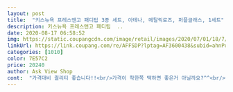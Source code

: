 ```yaml
---
layout: post 
title:  "키스뉴욕 프레스앤고 패디팁 3종 세트, 아테나, 메탈릭로즈, 퍼플글래스, 1세트" 
description: 키스뉴욕 프레스앤고 패디팁  ..
date: 2020-08-17 06:58:52 
img: https://static.coupangcdn.com/image/retail/images/2020/07/01/18/7/3846b9eb-159a-444a-89c8-e2a283e226aa.jpg 
linkUrl: https://link.coupang.com/re/AFFSDP?lptag=AF3600438&subid=ahnPublicAsk&pageKey=1768244539&itemId=3010904725&vendorItemId=70999103202&traceid=V0-113-4c1565131ce7161c 
categories: [1010] 
color: 7E57C2 
price: 20240 
author: Ask View Shop 
cont:  "가격대비 퀄리티 좋습니다!!<br/>가격이 착한쪽 택하면 좋은거 아닐까요?^^<br/>광택이나서 사진으로 잘 안담기는데 발에 붙이니 빛받아서 더 티가나요ㅠ 결국 한사이즈 작은 팁으로 붙이고 이건 버렸네요ㅠ<br/>귀찮아서 떨어질때까지 붙이고 있으려고 했는데 너무 잘 붙어 있어요.<br/> 새끼발톱은 워낙 작아서 일주일 못가고 5일만에 떨어져서 다시 붙였었는데 또 일주일만에 떨어졌구요.<br/> 나머지는 너무 여전히 튼튼히 잘 붙어있습니다.<br/> 그래서 2주만에 강제로 제거했어요 그정도로 부착력 좋네요 저는 떼어낼때 발톱에 손상 갈까봐 리무버를 쓰지 않고 오일을 듬뿍발라가며 조금씩 분리해갔습니다.<br/> 다 떼어내면 끈적한 부착물이 좀 남아요 오일 발라서 손가락으로 둥글려가며 제거하면 손상없이 제거 가능합니다<br/>내 발톱에 컬러링하면 발톱 모양들이 일정하지 않아 덜 예쁜데 팁을 붙이니 너무 정갈하고 깔끔하니 예쁘더라구요<br/>내장되어 있는 파일은 너무 쥐콩만해서 한번 쓰니 수명을 다했습니다<br/>마찰 전에는 셋 중 가장 이쁜게 핑크메탈이긴 했어요<br/>머리카락이 메니큐안에 들어간건지.<br/>.<br/><br/>발이라서 누가 막 사이드 꽉 맞나 쳐다 볼 일 없으니 티 잘 안 납니다<br/>보일지 모르겠지만.<br/>.<br/><br/>부착력이 꾀 좋은데 제거 할 때 어떨지 확인 후 다시 후기  수정하러 오겠습니다<br/>상품평 데로 좋아요 아직 안써봤는데 좋을듯해요 잘쓸께요 수고하세요<br/>오돌토돌해요<br/>요즘 팁은 다 잘나와서 딱히 비교할것이 없어요<br/>일단 팁당 사이즈가 3개씩이라 7사이즈 4개가 필요한 저에겐 아쉽지만 한사이즈 올려 써도 막 이상하진 않네요<br/>저는 세자매라 3가지를 각자 하나씩 붙였는데요<br/>파일 하나 따로 구입하셔서 쓰시길 추천드립니다^^<br/>핑크메탈(메탈릭로즈)은 마찰을 하니 위에 필름 끝이 벗겨져서 별로더라구요.<br/><br/>" 
---
```

